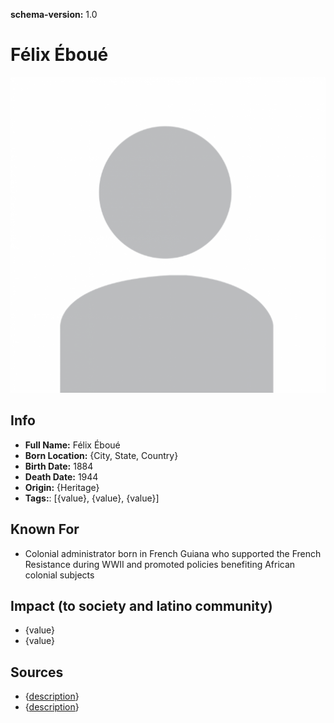 **schema-version:** 1.0
# Félix Éboué

![image description](images/person-image-template.png)

## Info
- **Full Name:** Félix Éboué
- **Born Location:** {City, State, Country}
- **Birth Date:** 1884
- **Death Date:** 1944
- **Origin:** {Heritage}  
- **Tags:**: [{value}, {value}, {value}]

## Known For
- Colonial administrator born in French Guiana who supported the French Resistance during WWII and promoted policies benefiting African colonial subjects

## Impact (to society and latino community)
- {value}
- {value}

## Sources
- {[description](link)}
- {[description](link)}